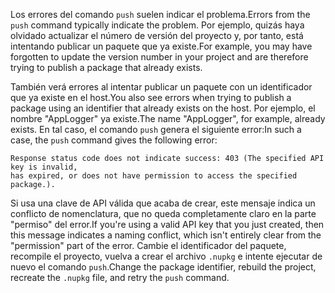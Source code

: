<span data-ttu-id="4dae1-101">Los errores del comando `push` suelen indicar el problema.</span><span class="sxs-lookup"><span data-stu-id="4dae1-101">Errors from the `push` command typically indicate the problem.</span></span> <span data-ttu-id="4dae1-102">Por ejemplo, quizás haya olvidado actualizar el número de versión del proyecto y, por tanto, está intentando publicar un paquete que ya existe.</span><span class="sxs-lookup"><span data-stu-id="4dae1-102">For example, you may have forgotten to update the version number in your project and are therefore trying to publish a package that already exists.</span></span>

<span data-ttu-id="4dae1-103">También verá errores al intentar publicar un paquete con un identificador que ya existe en el host.</span><span class="sxs-lookup"><span data-stu-id="4dae1-103">You also see errors when trying to publish a package using an identifier that already exists on the host.</span></span> <span data-ttu-id="4dae1-104">Por ejemplo, el nombre "AppLogger" ya existe.</span><span class="sxs-lookup"><span data-stu-id="4dae1-104">The name "AppLogger", for example, already exists.</span></span> <span data-ttu-id="4dae1-105">En tal caso, el comando `push` genera el siguiente error:</span><span class="sxs-lookup"><span data-stu-id="4dae1-105">In such a case, the `push` command gives the following error:</span></span>

```output
Response status code does not indicate success: 403 (The specified API key is invalid,
has expired, or does not have permission to access the specified package.).
```

<span data-ttu-id="4dae1-106">Si usa una clave de API válida que acaba de crear, este mensaje indica un conflicto de nomenclatura, que no queda completamente claro en la parte "permiso" del error.</span><span class="sxs-lookup"><span data-stu-id="4dae1-106">If you're using a valid API key that you just created, then this message indicates a naming conflict, which isn't entirely clear from the "permission" part of the error.</span></span> <span data-ttu-id="4dae1-107">Cambie el identificador del paquete, recompile el proyecto, vuelva a crear el archivo `.nupkg` e intente ejecutar de nuevo el comando `push`.</span><span class="sxs-lookup"><span data-stu-id="4dae1-107">Change the package identifier, rebuild the project, recreate the `.nupkg` file, and retry the `push` command.</span></span>